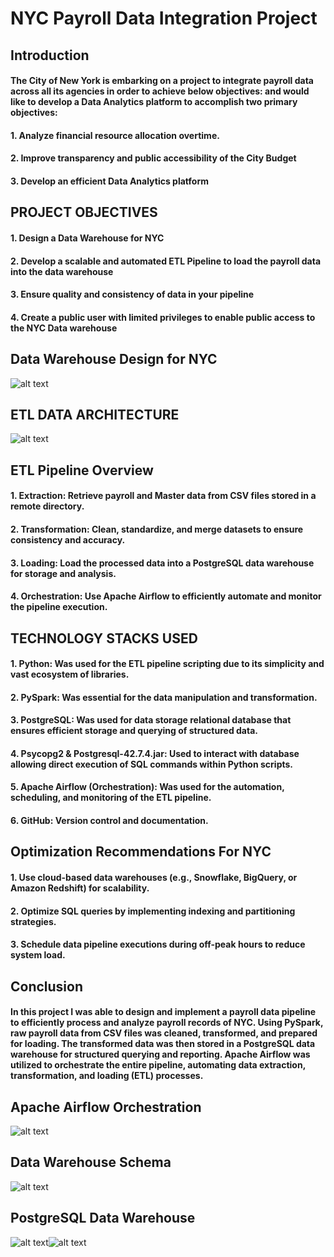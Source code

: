 # NYC Payroll Data Integration Project

## Introduction
#### The City of New York is embarking on a project to integrate payroll data across all its agencies in order to achieve below objectives: and would like to develop a Data Analytics platform to accomplish two primary objectives:

#### 1. Analyze financial resource allocation overtime.
#### 2. Improve transparency and public accessibility of the City Budget
#### 3. Develop an efficient Data Analytics platform

## PROJECT OBJECTIVES
#### 1. Design a Data Warehouse for NYC 
#### 2. Develop a scalable and automated ETL Pipeline to load the payroll data into the data warehouse
#### 3. Ensure quality and consistency of data in your pipeline
#### 4. Create a public user with limited privileges to enable public access to the NYC Data warehouse

## Data Warehouse Design for NYC 
![alt text](images/Data%20Model.png)

## ETL DATA ARCHITECTURE
![alt text](images/Data%20Architecture.png)

## ETL Pipeline Overview
#### 1. Extraction: Retrieve payroll and Master data from CSV files stored in a remote directory.
#### 2. Transformation: Clean, standardize, and merge datasets to ensure consistency and accuracy.
#### 3. Loading: Load the processed data into a PostgreSQL data warehouse for storage and analysis.
#### 4. Orchestration: Use Apache Airflow to efficiently automate and monitor the pipeline execution.

## TECHNOLOGY STACKS USED
#### 1. Python: Was used for the ETL pipeline scripting due to its simplicity and vast ecosystem of libraries.
#### 2. PySpark: Was essential for the data manipulation and transformation.
#### 3. PostgreSQL: Was used for data storage relational database that ensures efficient storage and querying of structured data.
#### 4. Psycopg2 & Postgresql-42.7.4.jar: Used to interact with database allowing direct execution of SQL commands within Python scripts.
#### 5. Apache Airflow (Orchestration): Was used for the automation, scheduling, and monitoring of the ETL pipeline.
#### 6. GitHub: Version control and documentation.

## Optimization Recommendations For NYC
#### 1. Use cloud-based data warehouses (e.g., Snowflake, BigQuery, or Amazon Redshift) for scalability.
#### 2. Optimize SQL queries by implementing indexing and partitioning strategies.
#### 3. Schedule data pipeline executions during off-peak hours to reduce system load.

## Conclusion
#### In this project I was able to design and implement a payroll data pipeline to efficiently process and analyze payroll records of NYC. Using PySpark, raw payroll data from CSV files was cleaned, transformed, and prepared for loading. The transformed data was then stored in a PostgreSQL data warehouse for structured querying and reporting. Apache Airflow was utilized to orchestrate the entire pipeline, automating data extraction, transformation, and loading (ETL) processes.

## Apache Airflow Orchestration
![alt text](images/Airflow.png)

## Data Warehouse Schema
![alt text](images/Data_warehouse_schema.png)

## PostgreSQL Data Warehouse
![alt text](images/DataWarehouse.png)![alt text](images/DataWarehouse1.png)
